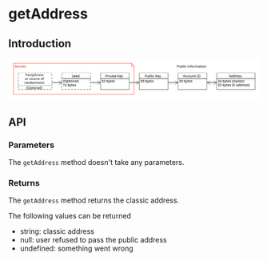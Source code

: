 # getAddress

## Introduction

![](../../img/cryptographic-keys.svg)

## API

### Parameters

The `getAddress` method doesn't take any parameters.

### Returns

The `getAddress` method returns the classic address.

The following values can be returned

- string: classic address
- null: user refused to pass the public address
- undefined: something went wrong
